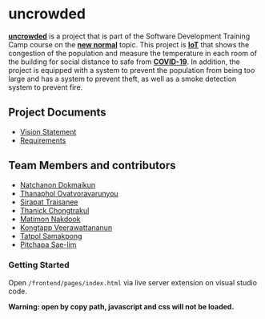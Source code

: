 # uncrowded

[**uncrowded**](https://github.com/nicenicegame/uncrowded) is a project that is part of the Software Development Training Camp course on the [**new normal**](https://www.thestar.com.my/lifestyle/health/2020/05/21/covid-19-what-does-the-039new-normal039-mean) topic. This project is [**IoT**](https://www.oracle.com/th/internet-of-things/what-is-iot/) that shows the congestion of the population and measure the temperature in each room of the building for social distance to safe from [**COVID-19**](https://www.who.int/thailand/health-topics/coronavirus). In addition, the project is equipped with a system to prevent the population from being too large and has a system to prevent theft, as well as a smoke detection system to prevent fire.

## Project Documents
* [Vision Statement](https://github.com/nicenicegame/uncrowded/wiki/Vision-Statement)
* [Requirements](https://github.com/nicenicegame/uncrowded/wiki/Requirements)

## Team Members and contributors
* [Natchanon Dokmaikun](https://github.com/CopterKunGz)
* [Thanaphol Ovatvoravarunyou](https://github.com/ByakGaro)
* [Sirapat Traisanee](https://github.com/SP-TS1)
* [Thanick Chongtrakul](https://github.com/tamitamaboom)
* [Matimon Nakdook](https://github.com/safematimon)
* [Kongtapp Veerawattananun](https://github.com/KongtappV) 
* [Tatpol Samakpong](https://github.com/nicenicegame)
* [Pitchapa Sae-lim](https://github.com/PitchapaSaelim)

### Getting Started
Open `/frontend/pages/index.html` via live server extension on visual studio code.

**Warning: open by copy path, javascript and css will not be loaded.**
